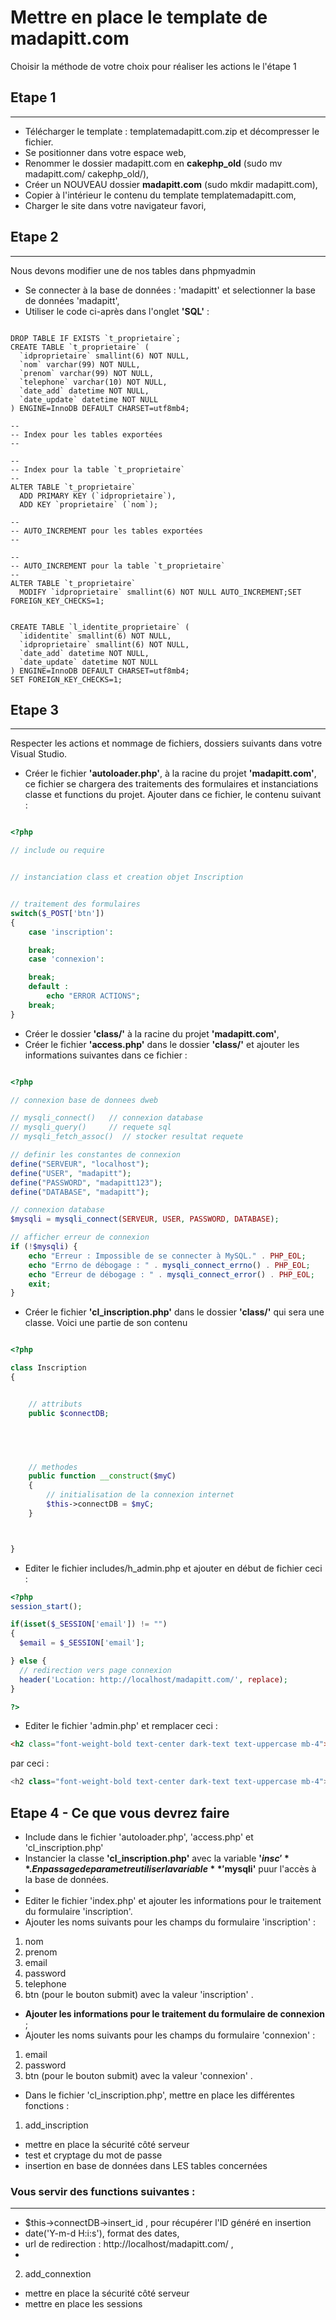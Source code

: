# Mettre en place le template de madapitt.com

Choisir la méthode de votre choix pour réaliser les actions le l'étape 1

## Etape 1
------------

- Télécharger le template : templatemadapitt.com.zip et décompresser le fichier.
- Se positionner dans votre espace web,
- Renommer le dossier madapitt.com en **cakephp_old** (sudo mv madapitt.com/ cakephp_old/), 
- Créer un NOUVEAU dossier **madapitt.com** (sudo mkdir madapitt.com),           
- Copier à l'intérieur le contenu du template templatemadapitt.com,
- Charger le site dans votre navigateur favori,

## Etape 2
-------------

Nous devons modifier une de nos tables dans phpmyadmin
- Se connecter à la base de données : 'madapitt' et selectionner la base de données 'madapitt',
- Utiliser le code ci-après dans l'onglet **'SQL'** :


```MYSQL

DROP TABLE IF EXISTS `t_proprietaire`;
CREATE TABLE `t_proprietaire` (
  `idproprietaire` smallint(6) NOT NULL,
  `nom` varchar(99) NOT NULL,
  `prenom` varchar(99) NOT NULL,
  `telephone` varchar(10) NOT NULL,
  `date_add` datetime NOT NULL,
  `date_update` datetime NOT NULL
) ENGINE=InnoDB DEFAULT CHARSET=utf8mb4;

--
-- Index pour les tables exportées
--

--
-- Index pour la table `t_proprietaire`
--
ALTER TABLE `t_proprietaire`
  ADD PRIMARY KEY (`idproprietaire`),
  ADD KEY `proprietaire` (`nom`);

--
-- AUTO_INCREMENT pour les tables exportées
--

--
-- AUTO_INCREMENT pour la table `t_proprietaire`
--
ALTER TABLE `t_proprietaire`
  MODIFY `idproprietaire` smallint(6) NOT NULL AUTO_INCREMENT;SET FOREIGN_KEY_CHECKS=1;


CREATE TABLE `l_identite_proprietaire` (
  `ididentite` smallint(6) NOT NULL,
  `idproprietaire` smallint(6) NOT NULL,
  `date_add` datetime NOT NULL,
  `date_update` datetime NOT NULL
) ENGINE=InnoDB DEFAULT CHARSET=utf8mb4;
SET FOREIGN_KEY_CHECKS=1;

```



## Etape 3
------------

Respecter les actions et nommage de fichiers, dossiers suivants dans votre Visual Studio.

- Créer le fichier **'autoloader.php'**, à la racine du projet **'madapitt.com'**, ce fichier se chargera des traitements des formulaires et instanciations classe et functions du projet. Ajouter dans ce fichier, le contenu suivant :

```php

<?php

// include ou require


// instanciation class et creation objet Inscription


// traitement des formulaires
switch($_POST['btn'])
{
    case 'inscription':

    break;
    case 'connexion':

    break;
    default :
        echo "ERROR ACTIONS";
    break;
}


```


- Créer le dossier **'class/'** à la racine du projet **'madapitt.com'**,
- Créer le fichier **'access.php'** dans le dossier **'class/'** et ajouter les informations suivantes dans ce fichier :

```php

<?php

// connexion base de donnees dweb

// mysqli_connect()   // connexion database
// mysqli_query()     // requete sql 
// mysqli_fetch_assoc()  // stocker resultat requete

// definir les constantes de connexion
define("SERVEUR", "localhost");
define("USER", "madapitt");
define("PASSWORD", "madapitt123");
define("DATABASE", "madapitt");

// connexion database
$mysqli = mysqli_connect(SERVEUR, USER, PASSWORD, DATABASE);

// afficher erreur de connexion
if (!$mysqli) {
    echo "Erreur : Impossible de se connecter à MySQL." . PHP_EOL;
    echo "Errno de débogage : " . mysqli_connect_errno() . PHP_EOL;
    echo "Erreur de débogage : " . mysqli_connect_error() . PHP_EOL;
    exit;
}

```

- Créer le fichier **'cl_inscription.php'** dans le dossier **'class/'** qui sera une classe. Voici une partie de son contenu

```php

<?php

class Inscription
{


    // attributs
    public $connectDB;


    


    // methodes
    public function __construct($myC)
    {
        // initialisation de la connexion internet
        $this->connectDB = $myC;  
    }



}

```

- Editer le fichier includes/h_admin.php et ajouter en début de fichier ceci :

```php
<?php
session_start();

if(isset($_SESSION['email']) != "")
{
  $email = $_SESSION['email'];

} else {
  // redirection vers page connexion
  header('Location: http://localhost/madapitt.com/', replace);
}

?>
```

- Editer le fichier 'admin.php' et remplacer ceci :

```html
<h2 class="font-weight-bold text-center dark-text text-uppercase mb-4">Admin</h2>
```
par ceci :

```php
<h2 class="font-weight-bold text-center dark-text text-uppercase mb-4">Admin <?php echo $email;  ?></h2>
```



## Etape 4 - Ce que vous devrez faire

- Include dans le fichier 'autoloader.php', 'access.php' et 'cl_inscription.php' 
- Instancier la classe **'cl_inscription.php'** avec la variable **'$insc'**. En passage de parametre utiliser la variable **'$mysqli'** puur l'accès à la base de données.
-
- Editer le fichier 'index.php' et ajouter les informations pour le traitement du formulaire 'inscription'.
- Ajouter les noms suivants pour les champs du formulaire 'inscription' :

1. nom
2. prenom
3. email
4. password
5. telephone
6. btn (pour le bouton submit) avec la valeur 'inscription' .

- **Ajouter les informations pour le traitement du formulaire de connexion** ;
- Ajouter les noms suivants pour les champs du formulaire 'connexion' :

1. email
2. password
3. btn (pour le bouton submit) avec la valeur 'connexion' .


- Dans le fichier 'cl_inscription.php', mettre en place les différentes fonctions :
1. add_inscription
- mettre en place la sécurité côté serveur
- test et cryptage du mot de passe
- insertion en base de données dans LES tables concernées

### Vous servir des functions suivantes :
------------------------------------------

- $this->connectDB->insert_id , pour récupérer l'ID généré en insertion
- date('Y-m-d H:i:s'), format des dates,
- url de redirection : http://localhost/madapitt.com/ ,
- 


2. add_connextion
- mettre en place la sécurité côté serveur
- mettre en place les sessions















